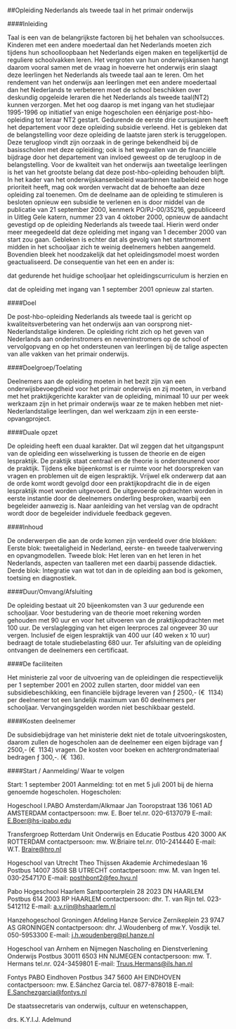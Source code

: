 <meta http-equiv='Content-Type' content='text/html; charset=utf-8' />

##Opleiding Nederlands als tweede taal in het primair onderwijs

####Inleiding

Taal is een van de belangrijkste factoren bij het behalen van schoolsucces. Kinderen met een andere moedertaal dan het Nederlands moeten zich tijdens hun schoolloopbaan het Nederlands eigen maken en tegelijkertijd de reguliere schoolvakken leren. Het vergroten van hun onderwijskansen hangt daarom vooral samen met de vraag in hoeverre het onderwijs erin slaagt deze leerlingen het Nederlands als tweede taal aan te leren. Om het rendement van het onderwijs aan leerlingen met een andere moedertaal dan het Nederlands te verbeteren moet de school beschikken over deskundig opgeleide leraren die het Nederlands als tweede taal(NT2) kunnen verzorgen. Met het oog daarop is met ingang van het studiejaar 1995-1996 op initiatief van enige hogescholen een éénjarige post-hbo-opleiding tot leraar NT2 gestart. Gedurende de eerste drie cursusjaren heeft het departement voor deze opleiding subsidie verleend. Het is gebleken dat de belangstelling voor deze opleiding de laatste jaren sterk is teruggelopen. Deze terugloop vindt zijn oorzaak in de geringe bekendheid bij de basisscholen met deze opleiding; ook is het wegvallen van de financiële bijdrage door het departement van invloed geweest op de terugloop in de belangstelling. Voor de kwaliteit van het onderwijs aan tweetalige leerlingen is het van het grootste belang dat deze post-hbo-opleiding behouden blijft. In het kader van het onderwijskansenbeleid waarbinnen taalbeleid een hoge prioriteit heeft, mag ook worden verwacht dat de behoefte aan deze opleiding zal toenemen. Om de deelname aan de opleiding te stimuleren is besloten opnieuw een subsidie te verlenen en is door middel van de publicatie van 21 september 2000, kenmerk PO/PJ-00/35216, gepubliceerd in Uitleg Gele katern, nummer 23 van 4 oktober 2000, opnieuw de aandacht gevestigd op de opleiding Nederlands als tweede taal. Hierin werd onder meer meegedeeld dat deze opleiding met ingang van 1 december 2000 van start zou gaan. Gebleken is echter dat als gevolg van het startmoment midden in het schooljaar zich te weinig deelnemers hebben aangemeld. Bovendien bleek het noodzakelijk dat het opleidingsmodel moest worden geactualiseerd. De consequentie van het een en ander is: 

dat gedurende het huidige schooljaar het opleidingscurriculum is herzien en  

dat de opleiding met ingang van 1 september 2001 opnieuw zal starten.      

####Doel

De post-hbo-opleiding Nederlands als tweede taal is gericht op kwaliteitsverbetering van het onderwijs aan van oorsprong niet-Nederlandstalige kinderen. De opleiding richt zich op het geven van Nederlands aan onderinstromers en neveninstromers op de school of vervolgopvang en op het ondersteunen van leerlingen bij de talige aspecten van alle vakken van het primair onderwijs.    

####Doelgroep/Toelating

Deelnemers aan de opleiding moeten in het bezit zijn van een onderwijsbevoegdheid voor het primair onderwijs en zij moeten, in verband met het praktijkgerichte karakter van de opleiding, minimaal 10 uur per week werkzaam zijn in het primair onderwijs waar ze te maken hebben met niet-Nederlandstalige leerlingen, dan wel werkzaam zijn in een eerste-opvangproject.    

####Duale opzet

De opleiding heeft een duaal karakter. Dat wil zeggen dat het uitgangspunt van de opleiding een wisselwerking is tussen de theorie en de eigen lespraktijk. De praktijk staat centraal en de theorie is ondersteunend voor de praktijk. Tijdens elke bijeenkomst is er ruimte voor het doorspreken van vragen en problemen uit de eigen lespraktijk. Vrijwel elk onderwerp dat aan de orde komt wordt gevolgd door een praktijkopdracht die in de eigen lespraktijk moet worden uitgevoerd. De uitgevoerde opdrachten worden in eerste instantie door de deelnemers onderling besproken, waarbij een begeleider aanwezig is. Naar aanleiding van het verslag van de opdracht wordt door de begeleider individuele feedback gegeven.    

####Inhoud

De onderwerpen die aan de orde komen zijn verdeeld over drie blokken: Eerste blok: tweetaligheid in Nederland, eerste- en tweede taalverwerving en opvangmodellen. Tweede blok: Het leren van en het leren in het Nederlands, aspecten van taalleren met een daarbij passende didactiek. Derde blok: Integratie van wat tot dan in de opleiding aan bod is gekomen, toetsing en diagnostiek.    

####Duur/Omvang/Afsluiting

De opleiding bestaat uit 20 bijeenkomsten van 3 uur gedurende een schooljaar. Voor bestudering van de theorie moet rekening worden gehouden met 90 uur en voor het uitvoeren van de praktijkopdrachten met 100 uur. De verslaglegging van het eigen leerproces zal ongeveer 30 uur vergen. Inclusief de eigen lespraktijk van 400 uur (40 weken x 10 uur) bedraagt de totale studiebelasting 680 uur. Ter afsluiting van de opleiding ontvangen de deelnemers een certificaat.    

####De faciliteiten

Het ministerie zal voor de uitvoering van de opleidingen die respectievelijk per 1 september 2001 en 2002 zullen starten, door middel van een subsidiebeschikking, een financiële bijdrage leveren van ƒ 2500,- (€  1134) per deelnemer tot een landelijk maximum van 60 deelnemers per schooljaar. Vervangingsgelden worden niet beschikbaar gesteld.    

####Kosten deelnemer

De subsidiebijdrage van het ministerie dekt niet de totale uitvoeringskosten, daarom zullen de hogescholen aan de deelnemer een eigen bijdrage van ƒ 2500,- (€  1134) vragen. De kosten voor boeken en achtergrondmateriaal bedragen ƒ 300,-. (€  136).    

####Start / Aanmelding/ Waar te volgen

Start: 1 september 2001 Aanmelding: tot en met 5 juli 2001 bij de hierna genoemde hogescholen. Hogescholen: 

Hogeschool I.PABO Amsterdam/Alkmaar Jan Tooropstraat 136 1061 AD AMSTERDAM contactpersoon: mw. E. Boer tel.nr. 020-6137079 E-mail: E.Boer@hs-ipabo.edu  

Transfergroep Rotterdam Unit Onderwijs en Educatie Postbus 420 3000 AK ROTTERDAM contactpersoon: mw. W.Briaire tel.nr. 010-2414440 E-mail: W.T. Braire@hro.nl  

Hogeschool van Utrecht Theo Thijssen Akademie Archimedeslaan 16 Postbus 14007 3508 SB UTRECHT contactpersoon: mw. M. van Ingen tel. 030-2547170 E-mail: posthbont2@feo.hvu.nl  

Pabo Hogeschool Haarlem Santpoorterplein 28 2023 DN HAARLEM Postbus 614 2003 RP HAARLEM contactpersoon: dhr. T. van Rijn tel. 023-5412112 E-mail: a.v.rijn@hshaarlem.nl  

Hanzehogeschool Groningen Afdeling Hanze Service Zernikeplein 23 9747 AS GRONINGEN contactpersoon: dhr. J.Woudenberg of mw.Y. Vosdijk tel. 050-5953300 E-mail: j.h.woudenberg@pl.hanze.nl  

Hogeschool van Arnhem en Nijmegen Nascholing en Dienstverlening Onderwijs Postbus 30011 6503 HN NIJMEGEN contactpersoon: mw. T. Hermans tel.nr. 024-3459801 E-mail: Truus.Hermans@ils.han.nl  

Fontys PABO Eindhoven Postbus 347 5600 AH EINDHOVEN contactpersoon: mw. E.Sánchez Garcia tel. 0877-878018 E-mail: E.Sanchezgarcia@fontys.nl        

De 
staatssecretaris van onderwijs, cultuur en wetenschappen, 

drs. K.Y.I.J. Adelmund      
